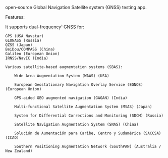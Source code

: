 open-source Global Navigation Satellite system (GNSS) testing app.

Features:

It supports dual-frequency¹ GNSS for:
    
    GPS (USA Navstar)
    GLONASS (Russia)
    QZSS (Japan)
    BeiDou/COMPASS (China)
    Galileo (European Union)
    IRNSS/NavIC (India)

    Various satellite-based augmentation systems (SBAS):

        Wide Area Augmentation System (WAAS) (USA)

        European Geostationary Navigation Overlay Service (EGNOS) (European Union)

        GPS-aided GEO augmented navigation (GAGAN) (India)

        Multi-functional Satellite Augmentation System (MSAS) (Japan)

        System for Differential Corrections and Monitoring (SDCM) (Russia)

        Satellite Navigation Augmentation System (SNAS) (China)

        Soluciόn de Aumentaciόn para Caribe, Centro y Sudamérica (SACCSA) (ICAO)

        Southern Positioning Augmentation Network (SouthPAN) (Australia / New Zealand)
